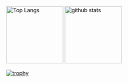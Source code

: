 <p align="left"> 
  <img alt="Top Langs" height="150px" src="https://git-hub-readme-stats-clone-nu.vercel.app/api/top-langs/?username=junjun-1345&layout=compact&count_private=true&show_icons=true" />
  <img alt="github stats" height="150px" src="https://git-hub-readme-stats-clone-nu.vercel.app/api?username=junjun-1345&count_private=true&show_icons=true&show_icons=true" />
</p>

[![trophy](https://github-profile-trophy.vercel.app/?username=junjun-1345&column=7
)](https://github.com/ryo-ma/github-profile-trophy)
